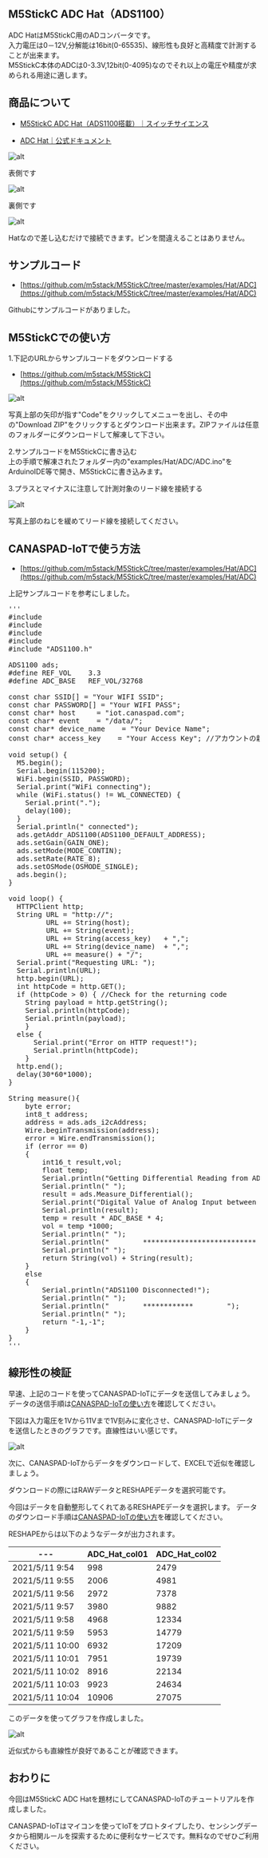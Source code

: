 ## M5StickC ADC Hat（ADS1100）
ADC HatはM5StickC用のADコンバータです。  
入力電圧は0－12V,分解能は16bit(0-65535)、線形性も良好と高精度で計測することが出来ます。  
M5StickC本体のADCは0-3.3V,12bit(0-4095)なのでそれ以上の電圧や精度が求められる用途に適します。

<div id="toc"></div>

## 商品について  
- [M5StickC ADC Hat（ADS1100搭載）｜スイッチサイエンス](https://www.switch-science.com/catalog/6071/)

- [ADC Hat｜公式ドキュメント](https://docs.m5stack.com/en/hat/hat-adc)

![alt](/media/post_content_images/0006_02.jpg)

表側です

![alt](/media/post_content_images/0006_03.jpg)

裏側です

![alt](/media/post_content_images/0006_04.jpg)

Hatなので差し込むだけで接続できます。ピンを間違えることはありません。  

## サンプルコード  
- [https://github.com/m5stack/M5StickC/tree/master/examples/Hat/ADC](https://github.com/m5stack/M5StickC/tree/master/examples/Hat/ADC)

Githubにサンプルコードがありました。  

## M5StickCでの使い方  
1.下記のURLからサンプルコードをダウンロードする  
- [https://github.com/m5stack/M5StickC](https://github.com/m5stack/M5StickC)

![alt](/media/post_content_images/0006_05.jpg)

写真上部の矢印が指す"Code"をクリックしてメニューを出し、その中の"Download ZIP"をクリックするとダウンロード出来ます。ZIPファイルは任意のフォルダーにダウンロードして解凍して下さい。

2.サンプルコードをM5StickCに書き込む  
上の手順で解凍されたフォルダー内の"examples/Hat/ADC/ADC.ino"をArduinoIDE等で開き、M5StickCに書き込みます。

3.プラスとマイナスに注意して計測対象のリード線を接続する  

![alt](/media/post_content_images/0006_06.jpg)

写真上部のねじを緩めてリード線を接続してください。

## CANASPAD-IoTで使う方法 
- [https://github.com/m5stack/M5StickC/tree/master/examples/Hat/ADC](https://github.com/m5stack/M5StickC/tree/master/examples/Hat/ADC)

上記サンプルコードを参考にしました。
<pre class="prettyprint lang-c">
'''
#include <WiFi.h>
#include <HTTPClient.h>
#include <M5StickC.h>
#include <Wire.h>
#include "ADS1100.h"

ADS1100 ads;
#define REF_VOL    3.3
#define ADC_BASE   REF_VOL/32768

const char SSID[] = "Your WIFI SSID";
const char PASSWORD[] = "Your WIFI PASS";
const char* host     = "iot.canaspad.com";
const char* event    = "/data/";
const char* device_name    = "Your Device Name";
const char* access_key    = "Your Access Key"; //アカウントの新規登録のためにお送りした、アクティベーションメールに記載されています

void setup() {
  M5.begin();
  Serial.begin(115200);
  WiFi.begin(SSID, PASSWORD);
  Serial.print("WiFi connecting");
  while (WiFi.status() != WL_CONNECTED) {
    Serial.print(".");
    delay(100);
  }
  Serial.println(" connected");
  ads.getAddr_ADS1100(ADS1100_DEFAULT_ADDRESS);
  ads.setGain(GAIN_ONE);
  ads.setMode(MODE_CONTIN);
  ads.setRate(RATE_8);
  ads.setOSMode(OSMODE_SINGLE);
  ads.begin();
}

void loop() {
  HTTPClient http;
  String URL = "http://";
         URL += String(host);
         URL += String(event);
         URL += String(access_key)   + ",";
         URL += String(device_name)  + ",";
         URL += measure() + "/";
  Serial.print("Requesting URL: ");
  Serial.println(URL);
  http.begin(URL);
  int httpCode = http.GET();
  if (httpCode > 0) { //Check for the returning code
    String payload = http.getString();
    Serial.println(httpCode);
    Serial.println(payload);
    }
  else {
      Serial.print("Error on HTTP request!");
      Serial.println(httpCode);
    }
  http.end();
  delay(30*60*1000);
}

String measure(){
    byte error;
    int8_t address;
    address = ads.ads_i2cAddress;
    Wire.beginTransmission(address);
    error = Wire.endTransmission();
    if (error == 0)
    {
        int16_t result,vol;
        float temp;
        Serial.println("Getting Differential Reading from ADS1100");
        Serial.println(" ");
        result = ads.Measure_Differential();
        Serial.print("Digital Value of Analog Input between Channel 0 and 1: ");
        Serial.println(result);
        temp = result * ADC_BASE * 4;
        vol = temp *1000;
        Serial.println(" ");
        Serial.println("        ***************************        ");
        Serial.println(" ");
        return String(vol) + String(result);
    }
    else
    {
        Serial.println("ADS1100 Disconnected!");
        Serial.println(" ");
        Serial.println("        ************        ");
        Serial.println(" ");
        return "-1,-1";
    }
}
'''
</pre>


## 線形性の検証

早速、上記のコードを使ってCANASPAD-IoTにデータを送信してみましょう。
データの送信手順は[CANASPAD-IoTの使い方](https://canaspad.com/post/1/)を確認してください。

下図は入力電圧を1Vから11Vまで1V刻みに変化させ、CANASPAD-IoTにデータを送信したときのグラフです。直線性はいい感じです。

![alt](/media/post_content_images/0006_07.png)

次に、CANASPAD-IoTからデータをダウンロードして、EXCELで近似を確認しましょう。

ダウンロードの際にはRAWデータとRESHAPEデータを選択可能です。

今回はデータを自動整形してくれてあるRESHAPEデータを選択します。
データのダウンロード手順は[CANASPAD-IoTの使い方](https://canaspad.com/post/1/)を確認してください。

RESHAPEからは以下のようなデータが出力されます。

|---|ADC_Hat_col01|ADC_Hat_col02|
|---|---|---|	
|2021/5/11 9:54|998|2479|
|2021/5/11 9:55|2006|4981|
|2021/5/11 9:56|2972|7378|
|2021/5/11 9:57|3980|9882|
|2021/5/11 9:58|4968|12334|
|2021/5/11 9:59|5953|14779|
|2021/5/11 10:00|6932|17209|
|2021/5/11 10:01|7951|19739|
|2021/5/11 10:02|8916|22134|
|2021/5/11 10:03|9923|24634|
|2021/5/11 10:04|10906|27075|

このデータを使ってグラフを作成しました。

![alt](/media/post_content_images/0006_08.png)

近似式からも直線性が良好であることが確認できます。

## おわりに
今回はM5StickC ADC Hatを題材にしてCANASPAD-IoTのチュートリアルを作成しました。

CANASPAD-IoTはマイコンを使ってIoTをプロトタイプしたり、センシングデータから相関ルールを探索するために便利なサービスです。無料なのでぜひご利用ください。